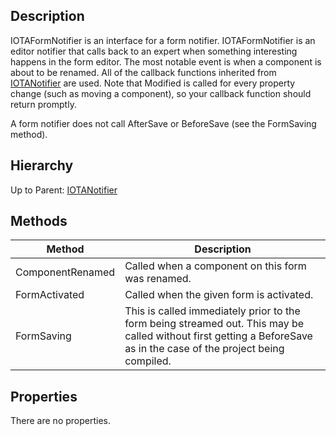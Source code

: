 ## Description
IOTAFormNotifier is an interface for a form notifier. IOTAFormNotifier is an editor notifier that calls back to an expert when something interesting happens in the form editor. The most notable event is when a component is about to be renamed. All of the callback functions inherited from [IOTANotifier](IOTANotifier) are used. Note that Modified is called for every property change (such as moving a component), so your callback function should return promptly.

A form notifier does not call AfterSave or BeforeSave (see the FormSaving method).

## Hierarchy
Up to Parent: [IOTANotifier](IOTANotifier)

## Methods
| Method | Description |
| ------------- | ------------- |
| ComponentRenamed | Called when a component on this form was renamed. |
| FormActivated | Called when the given form is activated. |
| FormSaving | This is called immediately prior to the form being streamed out.  This may be called without first getting a BeforeSave as in the case of the project being compiled. |

## Properties
There are no properties.
